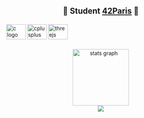 <h2 align="center">🐣 Student <a href="https://github.com/42Paris">42Paris</a> 🐣</h2>


###

<div align="left">
  <img src="https://cdn.jsdelivr.net/gh/devicons/devicon/icons/c/c-original.svg" height="40" width="52" alt="c logo"  />
  <img src="https://cdn.jsdelivr.net/gh/devicons/devicon/icons/cplusplus/cplusplus-original.svg" height="40" width="52" alt="cplusplus logo"  />
  <img src="https://cdn.jsdelivr.net/gh/devicons/devicon/icons/threejs/threejs-original.svg" height="40" width="52" alt="threejs logo"  />
</div>

###

<div align="center">
  <img src="https://github-readme-stats.vercel.app/api?username=sleepychloe&hide_title=false&hide_rank=false&show_icons=true&include_all_commits=true&count_private=true&disable_animations=false&theme=dracula&locale=en&hide_border=false&order=1" height="150" alt="stats graph"  />
</div>


<div align="center"> 
<a href="https://visitcount.itsvg.in">
  <img src="https://visitcount.itsvg.in/api?id=sleepychloe&label=Profile%20Views&color=12&icon=9&pretty=false" />
</a>
</div>
